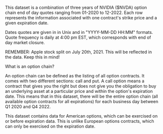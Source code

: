 This dataset is a combination of three years of NVIDIA ($NVDA) option chain end of day quotes ranging from 01-2020 to 12-2022. Each row represents the information associated with one contract's strike price and a given expiration date.

Dates quotes are given in in Unix and in "YYYY-MM-DD HH:MM" formats. Quote frequency is daily at 4:00 pm EST, which corresponds with end of day market closure.

REMEMBER: Apple stock split on July 20th, 2021. This will be reflected in the data. Keep this in mind!

What is an option chain?

An option chain can be defined as the listing of all option contracts. It comes with two different sections: call and put. A call option means a contract that gives you the right but does not give you the obligation to buy an underlying asset at a particular price and within the option's expiration date. This means that in this dataset, there will be the entire option chain (all available option contracts for all expirations) for each business day between Q1 2020 and Q4 2022.

This dataset contains data for American options, which can be exercised on or before expiration data. This is unlike European options contracts, which can only be exercised on the expiration date.